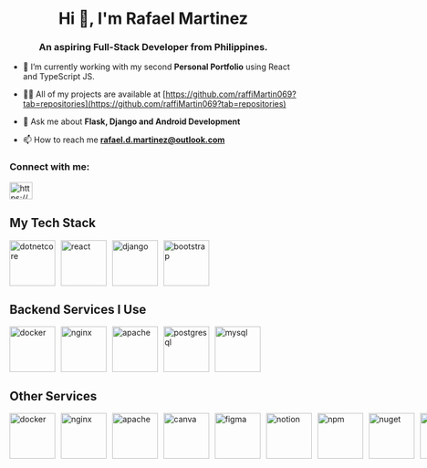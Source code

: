 <head>
<link rel="stylesheet" type='text/css' href="https://cdn.jsdelivr.net/gh/devicons/devicon@latest/devicon.min.css" />

<h1 align="center">Hi 👋, I'm Rafael Martinez</h1>
<h3 align="center">An aspiring Full-Stack Developer from Philippines.</h3>

- 🌱 I’m currently working with my second **Personal Portfolio** using React and TypeScript JS.

- 👨‍💻 All of my projects are available at [https://github.com/raffiMartin069?tab=repositories](https://github.com/raffiMartin069?tab=repositories)

- 💬 Ask me about **Flask, Django and Android Development**

- 📫 How to reach me **rafael.d.martinez@outlook.com**

<h3 align="left">Connect with me:</h3>
<p align="left">
<a href="https://linkedin.com/in/https://www.linkedin.com/in/martinez-rafael/" target="blank"><img align="center" src="https://raw.githubusercontent.com/rahuldkjain/github-profile-readme-generator/master/src/images/icons/Social/linked-in-alt.svg" alt="https://www.linkedin.com/in/martinez-rafael/" height="30" width="40" /></a>
</p>

## My Tech Stack
<div id="stack" style="display: flex; gap: 10px; align-items: center;">
  <img src="https://cdn.jsdelivr.net/gh/devicons/devicon@latest/icons/dotnetcore/dotnetcore-original.svg" alt="dotnetcore" height="80" width="80" />
  <img src="https://cdn.jsdelivr.net/gh/devicons/devicon@latest/icons/react/react-original-wordmark.svg" alt="react" height="80" width="80" />
  <img src="https://cdn.jsdelivr.net/gh/devicons/devicon@latest/icons/django/django-plain-wordmark.svg" alt="django" height="80" width="80" />
  <img src="https://cdn.jsdelivr.net/gh/devicons/devicon@latest/icons/bootstrap/bootstrap-original-wordmark.svg" alt="bootstrap" height="80" width="80" />
</div>

## Backend Services I Use
<div id="stack" style="display: flex; gap: 10px; align-items: center;">
  <img src="https://cdn.jsdelivr.net/gh/devicons/devicon@latest/icons/docker/docker-original.svg" alt="docker" height="80" width="80" />
  <img src="https://cdn.jsdelivr.net/gh/devicons/devicon@latest/icons/nginx/nginx-original.svg" alt="nginx" height="80" width="80" />
  <img src="https://cdn.jsdelivr.net/gh/devicons/devicon@latest/icons/apache/apache-original-wordmark.svg" alt="apache" height="80" width="80" />
  <img src="https://cdn.jsdelivr.net/gh/devicons/devicon@latest/icons/postgresql/postgresql-original-wordmark.svg" alt="postgresql" height="80" width="80" />
  <img src="https://cdn.jsdelivr.net/gh/devicons/devicon@latest/icons/mysql/mysql-original-wordmark.svg" alt="mysql" height="80" width="80" />
</div>

## Other Services
<div id="stack" style="display: flex; gap: 10px; align-items: center;">
  <img src="https://cdn.jsdelivr.net/gh/devicons/devicon@latest/icons/vitejs/vitejs-original.svg" alt="docker" height="80" width="80" /> 
  <img src="https://cdn.jsdelivr.net/gh/devicons/devicon@latest/icons/azure/azure-original-wordmark.svg" alt="nginx" height="80" width="80" />
  <img src="https://cdn.jsdelivr.net/gh/devicons/devicon@latest/icons/bash/bash-original.svg" alt="apache" height="80" width="80" />
  <img src="https://cdn.jsdelivr.net/gh/devicons/devicon@latest/icons/canva/canva-original.svg" alt="canva" height="80" width="80" />
  <img src="https://cdn.jsdelivr.net/gh/devicons/devicon@latest/icons/figma/figma-original.svg" alt="figma" height="80" width="80" />
  <img src="https://cdn.jsdelivr.net/gh/devicons/devicon@latest/icons/notion/notion-original.svg" alt="notion" height="80" width="80"/>
  <img src="https://cdn.jsdelivr.net/gh/devicons/devicon@latest/icons/npm/npm-original-wordmark.svg" alt="npm" height="80" width="80" />
  <img src="https://cdn.jsdelivr.net/gh/devicons/devicon@latest/icons/nuget/nuget-original-wordmark.svg" alt="nuget" height="80" width="80" />
  <img src="https://cdn.jsdelivr.net/gh/devicons/devicon@latest/icons/postman/postman-original.svg" alt="postman" height="80" width="80" />
  <img src="https://cdn.jsdelivr.net/gh/devicons/devicon@latest/icons/visualstudio/visualstudio-original.svg" alt="vstudio" height="80" width="80" />
</div>
